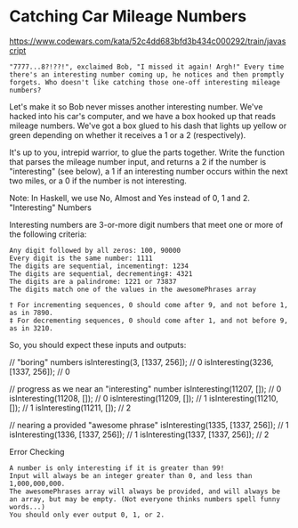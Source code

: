 # Catching Car Mileage Numbers

https://www.codewars.com/kata/52c4dd683bfd3b434c000292/train/javascript

    "7777...8?!??!", exclaimed Bob, "I missed it again! Argh!" Every time there's an interesting number coming up, he notices and then promptly forgets. Who doesn't like catching those one-off interesting mileage numbers?

Let's make it so Bob never misses another interesting number. We've hacked into his car's computer, and we have a box hooked up that reads mileage numbers. We've got a box glued to his dash that lights up yellow or green depending on whether it receives a 1 or a 2 (respectively).

It's up to you, intrepid warrior, to glue the parts together. Write the function that parses the mileage number input, and returns a 2 if the number is "interesting" (see below), a 1 if an interesting number occurs within the next two miles, or a 0 if the number is not interesting.

Note: In Haskell, we use No, Almost and Yes instead of 0, 1 and 2.
"Interesting" Numbers

Interesting numbers are 3-or-more digit numbers that meet one or more of the following criteria:

    Any digit followed by all zeros: 100, 90000
    Every digit is the same number: 1111
    The digits are sequential, incementing†: 1234
    The digits are sequential, decrementing‡: 4321
    The digits are a palindrome: 1221 or 73837
    The digits match one of the values in the awesomePhrases array

    † For incrementing sequences, 0 should come after 9, and not before 1, as in 7890.
    ‡ For decrementing sequences, 0 should come after 1, and not before 9, as in 3210.

So, you should expect these inputs and outputs:

// "boring" numbers
isInteresting(3, [1337, 256]); // 0
isInteresting(3236, [1337, 256]); // 0

// progress as we near an "interesting" number
isInteresting(11207, []); // 0
isInteresting(11208, []); // 0
isInteresting(11209, []); // 1
isInteresting(11210, []); // 1
isInteresting(11211, []); // 2

// nearing a provided "awesome phrase"
isInteresting(1335, [1337, 256]); // 1
isInteresting(1336, [1337, 256]); // 1
isInteresting(1337, [1337, 256]); // 2

Error Checking

    A number is only interesting if it is greater than 99!
    Input will always be an integer greater than 0, and less than 1,000,000,000.
    The awesomePhrases array will always be provided, and will always be an array, but may be empty. (Not everyone thinks numbers spell funny words...)
    You should only ever output 0, 1, or 2.
